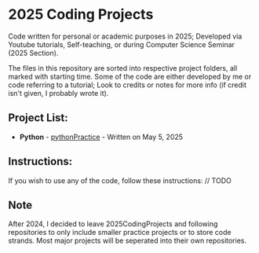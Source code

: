 # 2025 Coding Projects
Code written for personal or academic purposes in 2025; Developed via Youtube tutorials, Self-teaching, or during Computer Science Seminar (2025 Section). 

The files in this repository are sorted into respective project folders, all marked with starting time. Some of the code are either developed by me or code referring to a tutorial; Look to credits or notes for more info (if credit isn't given, I probably wrote it). 

## Project List:
* **Python** - [pythonPractice](https://github.com/EmperorMurfy/2025CodingProjects/tree/main/pythonPractice) - Written on May 5, 2025



## Instructions:
If you wish to use any of the code, follow these instructions:
// TODO 

## Note
After 2024, I decided to leave 2025CodingProjects and following repositories to only include smaller practice projects or to store code strands. Most major projects will be seperated into their own repositories.
